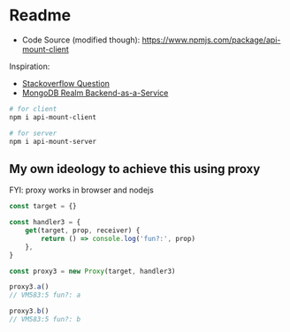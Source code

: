 # Readme

- Code Source (modified though): https://www.npmjs.com/package/api-mount-client

Inspiration:
- [Stackoverflow Question](https://stackoverflow.com/questions/14951251/how-to-call-node-js-server-side-method-from-javascript)
- [MongoDB Realm Backend-as-a-Service](https://youtu.be/Evp3xTzWCu4)

```bash
# for client
npm i api-mount-client

# for server
npm i api-mount-server
```

## My own ideology to achieve this using proxy

FYI: proxy works in browser and nodejs

```js
const target = {}

const handler3 = {
	get(target, prop, receiver) {
		return () => console.log('fun?:', prop)
	},
}

const proxy3 = new Proxy(target, handler3)

proxy3.a()
// VM583:5 fun?: a

proxy3.b()
// VM583:5 fun?: b
```
